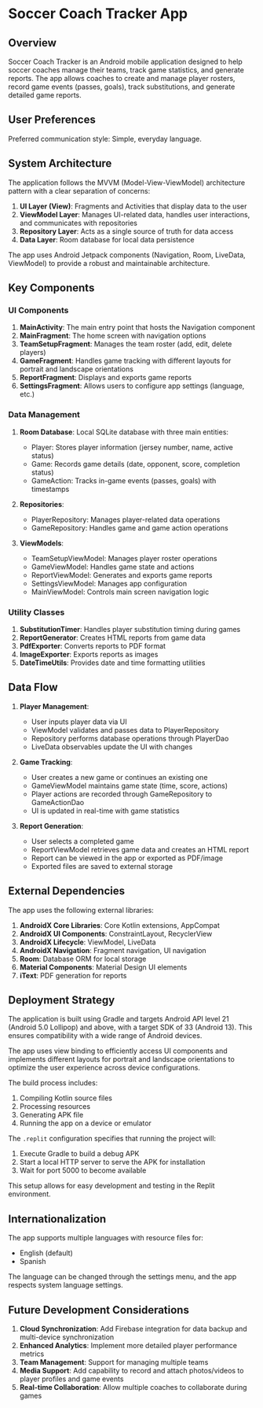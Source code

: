 # Soccer Coach Tracker App

## Overview

Soccer Coach Tracker is an Android mobile application designed to help soccer coaches manage their teams, track game statistics, and generate reports. The app allows coaches to create and manage player rosters, record game events (passes, goals), track substitutions, and generate detailed game reports.

## User Preferences

Preferred communication style: Simple, everyday language.

## System Architecture

The application follows the MVVM (Model-View-ViewModel) architecture pattern with a clear separation of concerns:

1. **UI Layer (View)**: Fragments and Activities that display data to the user
2. **ViewModel Layer**: Manages UI-related data, handles user interactions, and communicates with repositories
3. **Repository Layer**: Acts as a single source of truth for data access
4. **Data Layer**: Room database for local data persistence

The app uses Android Jetpack components (Navigation, Room, LiveData, ViewModel) to provide a robust and maintainable architecture.

## Key Components

### UI Components

1. **MainActivity**: The main entry point that hosts the Navigation component
2. **MainFragment**: The home screen with navigation options
3. **TeamSetupFragment**: Manages the team roster (add, edit, delete players)
4. **GameFragment**: Handles game tracking with different layouts for portrait and landscape orientations
5. **ReportFragment**: Displays and exports game reports
6. **SettingsFragment**: Allows users to configure app settings (language, etc.)

### Data Management

1. **Room Database**: Local SQLite database with three main entities:
   - Player: Stores player information (jersey number, name, active status)
   - Game: Records game details (date, opponent, score, completion status)
   - GameAction: Tracks in-game events (passes, goals) with timestamps

2. **Repositories**:
   - PlayerRepository: Manages player-related data operations
   - GameRepository: Handles game and game action operations

3. **ViewModels**:
   - TeamSetupViewModel: Manages player roster operations
   - GameViewModel: Handles game state and actions
   - ReportViewModel: Generates and exports game reports
   - SettingsViewModel: Manages app configuration
   - MainViewModel: Controls main screen navigation logic

### Utility Classes

1. **SubstitutionTimer**: Handles player substitution timing during games
2. **ReportGenerator**: Creates HTML reports from game data
3. **PdfExporter**: Converts reports to PDF format
4. **ImageExporter**: Exports reports as images
5. **DateTimeUtils**: Provides date and time formatting utilities

## Data Flow

1. **Player Management**:
   - User inputs player data via UI
   - ViewModel validates and passes data to PlayerRepository
   - Repository performs database operations through PlayerDao
   - LiveData observables update the UI with changes

2. **Game Tracking**:
   - User creates a new game or continues an existing one
   - GameViewModel maintains game state (time, score, actions)
   - Player actions are recorded through GameRepository to GameActionDao
   - UI is updated in real-time with game statistics

3. **Report Generation**:
   - User selects a completed game
   - ReportViewModel retrieves game data and creates an HTML report
   - Report can be viewed in the app or exported as PDF/image
   - Exported files are saved to external storage

## External Dependencies

The app uses the following external libraries:

1. **AndroidX Core Libraries**: Core Kotlin extensions, AppCompat
2. **AndroidX UI Components**: ConstraintLayout, RecyclerView
3. **AndroidX Lifecycle**: ViewModel, LiveData
4. **AndroidX Navigation**: Fragment navigation, UI navigation
5. **Room**: Database ORM for local storage
6. **Material Components**: Material Design UI elements
7. **iText**: PDF generation for reports

## Deployment Strategy

The application is built using Gradle and targets Android API level 21 (Android 5.0 Lollipop) and above, with a target SDK of 33 (Android 13). This ensures compatibility with a wide range of Android devices.

The app uses view binding to efficiently access UI components and implements different layouts for portrait and landscape orientations to optimize the user experience across device configurations.

The build process includes:
1. Compiling Kotlin source files
2. Processing resources
3. Generating APK file
4. Running the app on a device or emulator

The `.replit` configuration specifies that running the project will:
1. Execute Gradle to build a debug APK
2. Start a local HTTP server to serve the APK for installation
3. Wait for port 5000 to become available

This setup allows for easy development and testing in the Replit environment.

## Internationalization

The app supports multiple languages with resource files for:
- English (default)
- Spanish

The language can be changed through the settings menu, and the app respects system language settings.

## Future Development Considerations

1. **Cloud Synchronization**: Add Firebase integration for data backup and multi-device synchronization
2. **Enhanced Analytics**: Implement more detailed player performance metrics
3. **Team Management**: Support for managing multiple teams
4. **Media Support**: Add capability to record and attach photos/videos to player profiles and game events
5. **Real-time Collaboration**: Allow multiple coaches to collaborate during games